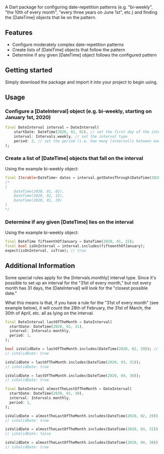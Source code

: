 <!-- 
This README describes the package. If you publish this package to pub.dev,
this README's contents appear on the landing page for your package.

For information about how to write a good package README, see the guide for
[writing package pages](https://dart.dev/guides/libraries/writing-package-pages). 

For general information about developing packages, see the Dart guide for
[creating packages](https://dart.dev/guides/libraries/create-library-packages)
and the Flutter guide for
[developing packages and plugins](https://flutter.dev/developing-packages). 
-->

A Dart package for configuring date-repetition patterns (e.g. "bi-weekly", "the 10th of every month", "every three years on June 1st", etc.) and finding the [DateTime] objects that lie on the pattern.

## Features
  * Configure moderately complex date-repetition patterns
  * Create lists of [DateTime] objects that follow the pattern
  * Determine if any given [DateTime] object follows the configured pattern

## Getting started

Simply download the package and import it into your project to begin using.

## Usage

### Configure a [DateInterval] object (e.g. bi-weekly, starting on January 1st, 2020)
```dart
final DateInterval interval = DateInterval(
    startDate: DateTime(2020, 01, 01), // set the first day of the interval
    interval: Intervals.weekly, // set the interval type
    period: 2, // set the period (i.e. how many [interval]s between each occurrence)
);
```

### Create a list of [DateTime] objects that fall on the interval
Using the example bi-weekly object:
```dart
final Iterable<DateTime> dates = interval.getDatesThrough(DateTime(2020, 02, 01));
/*
[
    DateTime(2020, 01, 01),
    DateTime(2020, 01, 15),
    DateTime(2020, 01, 29)
]
*/
```

### Determine if any given [DateTime] lies on the interval
Using the example bi-weekly object:
```dart
final DateTime fifteenthOfJanuary = DateTime(2020, 01, 15);
final bool isOnInterval = interval.includes(fifteenthOfJanuary);
expect(isOnInterval, isTrue); // true
```

## Additional Information
Some special rules apply for the [Intervals.monthly] interval type. Since it's possible to set up an interval for the "31st of every month," but not every month has 31 days, the [DateInterval] will look for the "closest possible date."

What this means is that, if you have a rule for the "31st of every month" (see example below), it will count the 28th of February, the 31st of March, the 30th of April, etc. all as lying on the interval.

```dart
final DateInterval lastOfTheMonth = DateInterval(
  startDate: DateTime(2020, 01, 31),
  interval: Intervals.monthly,
  period: 1,
);

bool isValidDate = lastOfTheMonth.includes(DateTime(2020, 02, 29)); // leap year
// isValidDate: true

isValidDate = lastOfTheMonth.includes(DateTime(2020, 03, 31));
// isValidDate: true

isValidDate = lastOfTheMonth.includes(DateTime(2020, 04, 30));
// isValidDate: true

final DateInterval almostTheLastOfTheMonth = DateInterval(
  startDate: DateTime(2020, 01, 30),
  interval: Intervals.monthly,
  period: 1,
);

isValidDate = almostTheLastOfTheMonth.includes(DateTime(2020, 02, 29)); // leap year
// isValidDate: true

isValidDate = almostTheLastOfTheMonth.includes(DateTime(2020, 03, 31));
// isValidDate: false

isValidDate = almostTheLastOfTheMonth.includes(DateTime(2020, 04, 30));
// isValidDate: true
```
